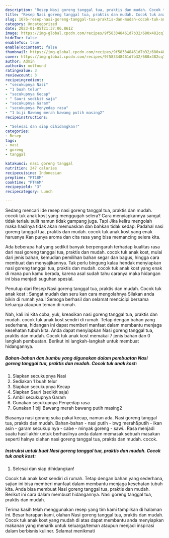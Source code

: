 ```yaml
---
description: "Resep Nasi goreng tanggal tua, praktis dan mudah. Cocok tuk anak kost yang Lezat Sekali, Buat Buka Puasa Bikin Ngiler"
title: "Resep Nasi goreng tanggal tua, praktis dan mudah. Cocok tuk anak kost yang Lezat Sekali, Buat Buka Puasa Bikin Ngiler"
slug: 1076-resep-nasi-goreng-tanggal-tua-praktis-dan-mudah-cocok-tuk-anak-kost-yang-lezat-sekali-buat-buka-puasa-bikin-ngiler
category: Uncategorized
date: 2023-01-05T21:37:06.861Z
image: https://img-global.cpcdn.com/recipes/9f583348461d7b32/680x482cq70/nasi-goreng-tanggal-tua-praktis-dan-mudah-cocok-tuk-anak-kost-foto-resep-utama.jpg
hideToc: false
enableToc: true
enableTocContent: false
thumbnail: https://img-global.cpcdn.com/recipes/9f583348461d7b32/680x482cq70/nasi-goreng-tanggal-tua-praktis-dan-mudah-cocok-tuk-anak-kost-foto-resep-utama.jpg
cover: https://img-global.cpcdn.com/recipes/9f583348461d7b32/680x482cq70/nasi-goreng-tanggal-tua-praktis-dan-mudah-cocok-tuk-anak-kost-foto-resep-utama.jpg
author: Admin
authorAv: notfound
ratingvalue: 3
reviewcount: 3
recipeingredient:
- "secukupnya Nasi"
- "1 buah telur"
- "secukupnya Kecap"
- " Sauri sedikit saja"
- "secukupnya Garam"
- "secukupnya Penyedap rasa"
- "1 biji Bawang merah bawang putih masing2"
recipeinstructions:

- "Selesai dan siap dihidangkan!"
categories:
- Resep
tags:
- nasi
- goreng
- tanggal

katakunci: nasi goreng tanggal 
nutrition: 247 calories
recipecuisine: Indonesian
preptime: "PT18M"
cooktime: "PT46M"
recipeyield: "3"
recipecategory: Lunch

---
```



Sedang mencari ide resep nasi goreng tanggal tua, praktis dan mudah. cocok tuk anak kost yang menggugah selera? Cara menyiapkannya sangat tidak terlalu sulit namun tidak gampang juga. Tapi Jika keliru mengolah maka hasilnya tidak akan memuaskan dan bahkan tidak sedap. Padahal nasi goreng tanggal tua, praktis dan mudah. cocok tuk anak kost yang enak harusnya Kan punya aroma dan cita rasa yang bisa memancing selera kita.


Ada beberapa hal yang sedikit banyak berpengaruh terhadap kualitas rasa dari nasi goreng tanggal tua, praktis dan mudah. cocok tuk anak kost, mulai dari jenis bahan, kemudian pemilihan bahan segar dan bagus, hingga cara membuat dan menyajikannya. Tak perlu bingung kalau hendak menyiapkan nasi goreng tanggal tua, praktis dan mudah. cocok tuk anak kost yang enak di mana pun kamu berada, karena asal sudah tahu caranya maka hidangan ini bisa menjadi suguhan spesial.

Penutup dari Resep Nasi goreng tanggal tua, praktis dan mudah. Cocok tuk anak kost : Sangat mudah dan seru kan cara mengolahnya Silakan anda bikin di rumah yaa.! Semoga berhasil dan selamat mencicipi bersama keluarga ataupun teman di rumah.


Nah, kali ini kita coba, yuk, kreasikan nasi goreng tanggal tua, praktis dan mudah. cocok tuk anak kost sendiri di rumah. Tetap dengan bahan yang sederhana, hidangan ini dapat memberi manfaat dalam membantu menjaga kesehatan tubuh kita. Anda dapat menyiapkan Nasi goreng tanggal tua, praktis dan mudah. Cocok tuk anak kost memakai 7 jenis bahan dan 0 langkah pembuatan. Berikut ini langkah-langkah untuk membuat hidangannya.

<!--inarticleads1-->

##### Bahan-bahan dan bumbu yang digunakan dalam pembuatan Nasi goreng tanggal tua, praktis dan mudah. Cocok tuk anak kost:

1. Siapkan secukupnya Nasi
1. Sediakan 1 buah telur
1. Siapkan secukupnya Kecap
1. Siapkan  Sauri (sedikit saja)
1. Ambil secukupnya Garam
1. Gunakan secukupnya Penyedap rasa
1. Gunakan 1 biji Bawang merah bawang putih masing2


Biasanya nasi gorang suka pakai kecap, namun ada. Nasi goreng tanggal tua, praktis dan mudah. Bahan-bahan - nasi putih - bwg merah&amp;putih - ikan asin - garam secukup nya - cabe - minyak goreng - sawi.. Rasa menjadi suatu hasil akhir untuk berhasilnya anda dalam memasak sebuah masakan seperti halnya olahan nasi goreng tanggal tua, praktis dan mudah. cocok. 

<!--inarticleads2-->

##### Instruksi untuk buat Nasi goreng tanggal tua, praktis dan mudah. Cocok tuk anak kost:


1. Selesai dan siap dihidangkan!

Cocok tuk anak kost sendiri di rumah. Tetap dengan bahan yang sederhana, sajian ini bisa memberi manfaat dalam membantu menjaga kesehatan tubuh kita. Anda bisa membuat Nasi goreng tanggal tua, praktis dan mudah. Berikut ini cara dalam membuat hidangannya. Nasi goreng tanggal tua, praktis dan mudah. 

Terima kasih telah menggunakan resep yang tim kami tampilkan di halaman ini. Besar harapan kami, olahan Nasi goreng tanggal tua, praktis dan mudah. Cocok tuk anak kost yang mudah di atas dapat membantu anda menyiapkan makanan yang menarik untuk keluarga/teman ataupun menjadi inspirasi dalam berbisnis kuliner. Selamat menikmati
